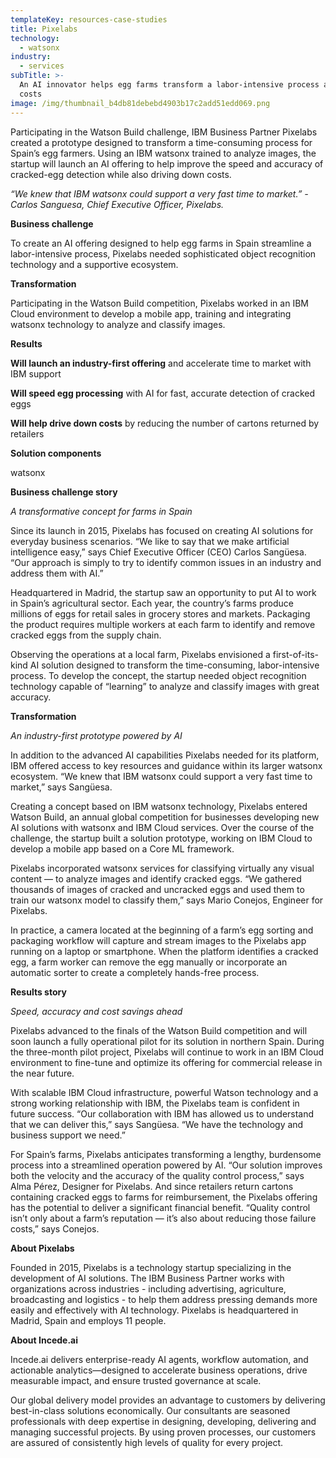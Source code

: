 ```yaml
---
templateKey: resources-case-studies
title: Pixelabs
technology:
  - watsonx
industry:
  - services
subTitle: >-
  An AI innovator helps egg farms transform a labor-intensive process and cut
  costs
image: /img/thumbnail_b4db81debebd4903b17c2add51edd069.png
---
```

Participating in the Watson Build challenge, IBM Business Partner Pixelabs created a prototype designed to transform a time-consuming process for Spain’s egg farmers. Using an IBM watsonx trained to analyze images, the startup will launch an AI offering to help improve the speed and accuracy of cracked-egg detection while also driving down costs.

*“We knew that IBM watsonx could support a very fast time to market.” - Carlos Sanguesa, Chief Executive Officer, Pixelabs.*

**Business challenge**

To create an AI offering designed to help egg farms in Spain streamline a labor-intensive process, Pixelabs needed sophisticated object recognition technology and a supportive ecosystem.

**Transformation**

Participating in the Watson Build competition, Pixelabs worked in an IBM Cloud environment to develop a mobile app, training and integrating watsonx technology to analyze and classify images.

**Results**

**Will launch an industry-first offering** and accelerate time to market with IBM support

**Will speed egg processing** with AI for fast, accurate detection of cracked eggs

**Will help drive down costs** by reducing the number of cartons returned by retailers

**Solution components**

watsonx

**Business challenge story**

*A transformative concept for farms in Spain*

Since its launch in 2015, Pixelabs has focused on creating AI solutions for everyday business scenarios. “We like to say that we make artificial intelligence easy,” says Chief Executive Officer (CEO) Carlos Sangüesa. “Our approach is simply to try to identify common issues in an industry and address them with AI.”

Headquartered in Madrid, the startup saw an opportunity to put AI to work in Spain’s agricultural sector. Each year, the country’s farms produce millions of eggs for retail sales in grocery stores and markets. Packaging the product requires multiple workers at each farm to identify and remove cracked eggs from the supply chain.

Observing the operations at a local farm, Pixelabs envisioned a first-of-its-kind AI solution designed to transform the time-consuming, labor-intensive process. To develop the concept, the startup needed object recognition technology capable of “learning” to analyze and classify images with great accuracy.

**Transformation**

*An industry-first prototype powered by AI*

In addition to the advanced AI capabilities Pixelabs needed for its platform, IBM offered access to key resources and guidance within its larger watsonx ecosystem. “We knew that IBM watsonx could support a very fast time to market,” says Sangüesa.

Creating a concept based on IBM watsonx technology, Pixelabs entered Watson Build, an annual global competition for businesses developing new AI solutions with watsonx and IBM Cloud services. Over the course of the challenge, the startup built a solution prototype, working on IBM Cloud to develop a mobile app based on a Core ML framework.

Pixelabs incorporated watsonx services for classifying virtually any visual content — to analyze images and identify cracked eggs. “We gathered thousands of images of cracked and uncracked eggs and used them to train our watsonx model to classify them,” says Mario Conejos, Engineer for Pixelabs.

In practice, a camera located at the beginning of a farm’s egg sorting and packaging workflow will capture and stream images to the Pixelabs app running on a laptop or smartphone. When the platform identifies a cracked egg, a farm worker can remove the egg manually or incorporate an automatic sorter to create a completely hands-free process.

**Results story**

*Speed, accuracy and cost savings ahead*

Pixelabs advanced to the finals of the Watson Build competition and will soon launch a fully operational pilot for its solution in northern Spain. During the three-month pilot project, Pixelabs will continue to work in an IBM Cloud environment to fine-tune and optimize its offering for commercial release in the near future.

With scalable IBM Cloud infrastructure, powerful Watson technology and a strong working relationship with IBM, the Pixelabs team is confident in future success. “Our collaboration with IBM has allowed us to understand that we can deliver this,” says Sangüesa. “We have the technology and business support we need.”

For Spain’s farms, Pixelabs anticipates transforming a lengthy, burdensome process into a streamlined operation powered by AI. “Our solution improves both the velocity and the accuracy of the quality control process,” says Alma Pérez, Designer for Pixelabs. And since retailers return cartons containing cracked eggs to farms for reimbursement, the Pixelabs offering has the potential to deliver a significant financial benefit. “Quality control isn’t only about a farm’s reputation — it’s also about reducing those failure costs,” says Conejos.

**About Pixelabs**

Founded in 2015, Pixelabs is a technology startup specializing in the development of AI solutions. The IBM Business Partner works with organizations across industries - including advertising, agriculture, broadcasting and logistics - to help them address pressing demands more easily and effectively with AI technology. Pixelabs is headquartered in Madrid, Spain and employs 11 people.

**About Incede.ai**

Incede.ai delivers enterprise-ready AI agents, workflow automation, and actionable analytics—designed to accelerate business operations, drive measurable impact, and ensure trusted governance at scale. 

Our global delivery model provides an advantage to customers by delivering best-in-class solutions economically. Our consultants are seasoned professionals with deep expertise in designing, developing, delivering and managing successful projects. By using proven processes, our customers are assured of consistently high levels of quality for every project.
